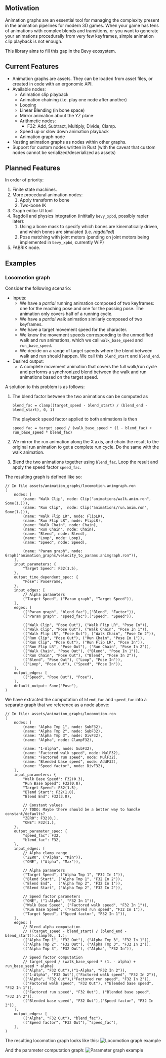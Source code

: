 ## Motivation

Animation graphs are an essential tool for managing the complexity present in
the animation pipelines for modern 3D games. When your game has tens of
animations with complex blends and transitions, or you want to generate
your animations procedurally from very few keyframes, simple animation
clip playback is not enough.

This library aims to fill this gap in the Bevy ecosystem.

## Current Features

- Animation graphs are assets. They can be loaded from asset files, or created in code with an ergonomic API.
- Available nodes:
  - Animation clip playback
  - Animation chaining (i.e. play one node after another)
  - Looping
  - Linear Blending (in bone space)
  - Mirror animation about the YZ plane
  - Arithmetic nodes:
    - F32: Add, Subtract, Multiply, Divide, Clamp.
  - Speed up or slow down animation playback
  - Animation graph node
- Nesting animation graphs as nodes within other graphs.
- Support for custom nodes written in Rust (with the caveat that custom nodes cannot be serialized/deserialized as assets)

## Planned Features

In order of priority:

1. Finite state machines.
1. More procedural animation nodes:
   1. Apply transform to bone
   2. Two-bone IK
1. Graph editor UI tool
1. Ragdoll and physics integration (inititally `bevy_xpbd`, possibly rapier later):
   1. Using a bone mask to specify which bones are kinematically driven, and which bones are simulated (i.e. _ragdolled_)
   2. Pose matching with joint motors (pending on joint motors being implemented in `bevy_xpbd`, currently WIP)
1. FABRIK node.

## Examples

### Locomotion graph

Consider the following scenario:

- Inputs:
  - We have a _partial_ running animation composed of two keyframes: one for the
    reaching pose and one for the passing pose. The animation only covers half of
    a running cycle.
  - We have a _partial_ walk animation similarly composed of two keyframes.
  - We have a target movement speed for the character.
  - We know the movement speeds corresponding to the unmodified walk and run
    animations, which we call `walk_base_speed` and `run_base_speed`.
  - We decide on a range of target speeds where the blend between walk and run
    should happen. We call this `blend_start` and `blend_end`.
- Desired output:
  - A complete movement animation that covers the full walk/run cycle and
    performs a synchronized blend between the walk and run animations based on
    the target speed.

A solution to this problem is as follows:

1. The blend factor between the two animations can be computed as

   ```
   blend_fac = clamp((target_speed - blend_start) / (blend_end - blend_start), 0, 1)
   ```

   The playback speed factor applied to both animations is then

   ```
   speed_fac = target_speed / (walk_base_speed * (1 - blend_fac) + run_base_speed * blend_fac)
   ```

2. We mirror the run animation along the X axis, and chain the result to the
   original run animation to get a complete run cycle. Do the same with the walk
   animation.
3. Blend the two animations together using `blend_fac`. Loop the result and
   apply the speed factor `speed_fac`.

The resulting graph is defined like so:

```ron
// In file assets/animation_graphs/locomotion.animgraph.ron
(
    nodes: [
        (name: "Walk Clip", node: Clip("animations/walk.anim.ron", Some(1.))),
        (name: "Run Clip",  node: Clip("animations/run.anim.ron", Some(1.))),
        (name: "Walk Flip LR", node: FlipLR),
        (name: "Run Flip LR", node: FlipLR),
        (name: "Walk Chain", node: Chain),
        (name: "Run Chain", node: Chain),
        (name: "Blend", node: Blend),
        (name: "Loop", node: Loop),
        (name: "Speed", node: Speed),

        (name: "Param graph", node: Graph("animation_graphs/velocity_to_params.animgraph.ron")),
    ],
    input_parameters: {
        "Target Speed": F32(1.5),
    },
    output_time_dependent_spec: {
        "Pose": PoseFrame,
    },
    input_edges: [
        // Alpha parameters
        ("Target Speed", ("Param graph", "Target Speed")),
    ],
    edges: [
        (("Param graph", "blend_fac"),("Blend", "Factor")),
        (("Param graph", "speed_fac"),("Speed", "Speed")),

        (("Walk Clip", "Pose Out"), ("Walk Flip LR", "Pose In")),
        (("Walk Clip", "Pose Out"), ("Walk Chain", "Pose In 1")),
        (("Walk Flip LR", "Pose Out"), ("Walk Chain", "Pose In 2")),
        (("Run Clip", "Pose Out"), ("Run Chain", "Pose In 1")),
        (("Run Clip", "Pose Out"), ("Run Flip LR", "Pose In")),
        (("Run Flip LR", "Pose Out"), ("Run Chain", "Pose In 2")),
        (("Walk Chain", "Pose Out"), ("Blend", "Pose In 1")),
        (("Run Chain", "Pose Out"), ("Blend", "Pose In 2")),
        (("Blend", "Pose Out"), ("Loop", "Pose In")),
        (("Loop", "Pose Out"), ("Speed", "Pose In")),
    ],
    output_edges: [
        (("Speed", "Pose Out"), "Pose"),
    ],
    default_output: Some("Pose"),
)
```

We have extracted the computation of `blend_fac` and `speed_fac` into a separate
graph that we reference as a node above:

```ron
// In file: assets/animation_graphs/locomotion.ron
(
    nodes: [
        (name: "Alpha Tmp 1", node: SubF32),
        (name: "Alpha Tmp 2", node: SubF32),
        (name: "Alpha Tmp 3", node: DivF32),
        (name: "Alpha", node: ClampF32),

        (name: "1-Alpha", node: SubF32),
        (name: "Factored walk speed", node: MulF32),
        (name: "Factored run speed", node: MulF32),
        (name: "Blended base speed", node: AddF32),
        (name: "Speed factor", node: DivF32),
    ],
    input_parameters: {
        "Walk Base Speed": F32(0.3),
        "Run Base Speed": F32(0.8),
        "Target Speed": F32(1.5),
        "Blend Start": F32(1.0),
        "Blend End": F32(3.0),

        // Constant values
        // TODO: Maybe there should be a better way to handle constant/defaults?
        "ZERO": F32(0.),
        "ONE": F32(1.),
    },
    output_parameter_spec: {
        "speed_fac": F32,
        "blend_fac": F32,
    },
    input_edges: [
        // Alpha clamp range
        ("ZERO", ("Alpha", "Min")),
        ("ONE", ("Alpha", "Max")),

        // Alpha parameters
        ("Target Speed", ("Alpha Tmp 1", "F32 In 1")),
        ("Blend Start", ("Alpha Tmp 1", "F32 In 2")),
        ("Blend End",   ("Alpha Tmp 2", "F32 In 1")),
        ("Blend Start", ("Alpha Tmp 2", "F32 In 2")),

        // Speed factor parameters
        ("ONE", ("1-Alpha", "F32 In 1")),
        ("Walk Base Speed", ("Factored walk speed", "F32 In 1")),
        ("Run Base Speed", ("Factored run speed", "F32 In 1")),
        ("Target Speed", ("Speed factor", "F32 In 1")),
    ],
    edges: [
        // Blend alpha computation
        // ((target_speed - blend_start) / (blend_end - blend_start)).clamp(0., 1.);
        (("Alpha Tmp 1", "F32 Out"), ("Alpha Tmp 3", "F32 In 1")),
        (("Alpha Tmp 2", "F32 Out"), ("Alpha Tmp 3", "F32 In 2")),
        (("Alpha Tmp 3", "F32 Out"), ("Alpha", "F32 In")),

        // Speed factor computation
        // target_speed / (walk_base_speed * (1. - alpha) + run_base_seed * alpha)
        (("Alpha", "F32 Out"),("1-Alpha", "F32 In 2")),
        (("1-Alpha", "F32 Out"),("Factored walk speed", "F32 In 2")),
        (("Alpha", "F32 Out"),("Factored run speed", "F32 In 2")),
        (("Factored walk speed", "F32 Out"), ("Blended base speed", "F32 In 1")),
        (("Factored run speed", "F32 Out"), ("Blended base speed", "F32 In 2")),
        (("Blended base speed", "F32 Out"),("Speed factor", "F32 In 2")),
    ],
    output_edges: [
        (("Alpha", "F32 Out"), "blend_fac"),
        (("Speed factor", "F32 Out"), "speed_fac"),
    ],
)
```

The resulting locomotion graph looks like this:
![Locomotion graph example](locomotion_graph.png)

And the parameter computation graph:
![Parameter graph example](parameter_graph.png)
